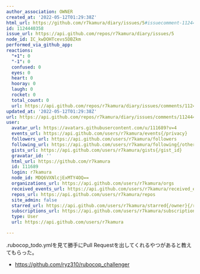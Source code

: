 ```yaml
---
author_association: OWNER
created_at: '2022-05-12T01:29:38Z'
html_url: https://github.com/r7kamura/diary/issues/5#issuecomment-1124440358
id: 1124440358
issue_url: https://api.github.com/repos/r7kamura/diary/issues/5
node_id: IC_kwDOHTcevs5DBZkm
performed_via_github_app: 
reactions:
  "+1": 0
  "-1": 0
  confused: 0
  eyes: 0
  heart: 0
  hooray: 0
  laugh: 0
  rocket: 0
  total_count: 0
  url: https://api.github.com/repos/r7kamura/diary/issues/comments/1124440358/reactions
updated_at: '2022-05-12T01:29:38Z'
url: https://api.github.com/repos/r7kamura/diary/issues/comments/1124440358
user:
  avatar_url: https://avatars.githubusercontent.com/u/111689?v=4
  events_url: https://api.github.com/users/r7kamura/events{/privacy}
  followers_url: https://api.github.com/users/r7kamura/followers
  following_url: https://api.github.com/users/r7kamura/following{/other_user}
  gists_url: https://api.github.com/users/r7kamura/gists{/gist_id}
  gravatar_id: ''
  html_url: https://github.com/r7kamura
  id: 111689
  login: r7kamura
  node_id: MDQ6VXNlcjExMTY4OQ==
  organizations_url: https://api.github.com/users/r7kamura/orgs
  received_events_url: https://api.github.com/users/r7kamura/received_events
  repos_url: https://api.github.com/users/r7kamura/repos
  site_admin: false
  starred_url: https://api.github.com/users/r7kamura/starred{/owner}{/repo}
  subscriptions_url: https://api.github.com/users/r7kamura/subscriptions
  type: User
  url: https://api.github.com/users/r7kamura

---
```

.rubocop_todo.ymlを見て勝手にPull Requestを出してくれるやつがあると教えてもらった。

- https://github.com/ryz310/rubocop_challenger